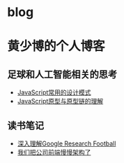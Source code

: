 # blog
# 黄少博的个人博客

## 足球和人工智能相关的思考

* [JavaScript常用的设计模式](https://github.com/yacan8/blog/issues/3)
* [JavaScript原型与原型链的理解](https://github.com/yacan8/blog/issues/4)


## 读书笔记

* [深入理解Google Research Football](https://github.com/Jackgzhuang/blog/issues/1)
* [我们把公司前端慢慢架构了](https://github.com/yacan8/blog/issues/34)
